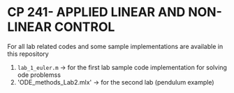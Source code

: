 # CP 241- APPLIED LINEAR AND NON-LINEAR CONTROL
For all lab related codes and some sample implementations are available in this repository

1. `lab_1_euler.m` -> for the first lab sample code implementation for solving ode problemss
2. 'ODE_methods_Lab2.mlx' -> for the second lab (pendulum example)
